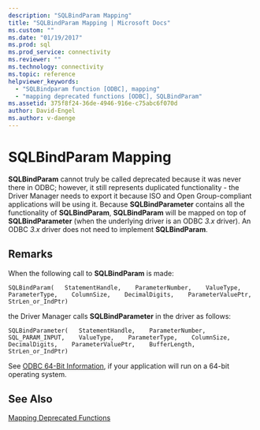 ```yaml
---
description: "SQLBindParam Mapping"
title: "SQLBindParam Mapping | Microsoft Docs"
ms.custom: ""
ms.date: "01/19/2017"
ms.prod: sql
ms.prod_service: connectivity
ms.reviewer: ""
ms.technology: connectivity
ms.topic: reference
helpviewer_keywords: 
  - "SQLBindparam function [ODBC], mapping"
  - "mapping deprecated functions [ODBC], SQLBindParam"
ms.assetid: 375f8f24-36de-4946-916e-c75abc6f070d
author: David-Engel
ms.author: v-daenge
---
```

# SQLBindParam Mapping
**SQLBindParam** cannot truly be called deprecated because it was never there in ODBC; however, it still represents duplicated functionality - the Driver Manager needs to export it because ISO and Open Group-compliant applications will be using it. Because **SQLBindParameter** contains all the functionality of **SQLBindParam**, **SQLBindParam** will be mapped on top of **SQLBindParameter** (when the underlying driver is an ODBC *3.x* driver). An ODBC *3.x* driver does not need to implement **SQLBindParam**.  
  
## Remarks  
 When the following call to **SQLBindParam** is made:  
  
```  
SQLBindParam(   StatementHandle,    ParameterNumber,    ValueType,    ParameterType,    ColumnSize,    DecimalDigits,    ParameterValuePtr,    StrLen_or_IndPtr)  
```  
  
 the Driver Manager calls **SQLBindParameter** in the driver as follows:  
  
```  
SQLBindParameter(   StatementHandle,    ParameterNumber,    SQL_PARAM_INPUT,    ValueType,    ParameterType,    ColumnSize,    DecimalDigits,    ParameterValuePtr,    BufferLength,    StrLen_or_IndPtr)  
```  
  
 See [ODBC 64-Bit Information](../../../odbc/reference/odbc-64-bit-information.md), if your application will run on a 64-bit operating system.  
  
## See Also  
 [Mapping Deprecated Functions](../../../odbc/reference/appendixes/mapping-deprecated-functions.md)
